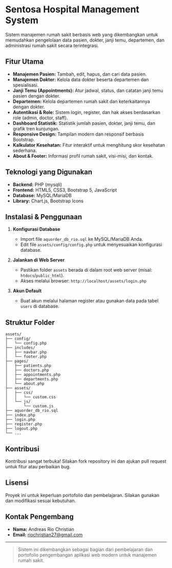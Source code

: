 # Sentosa Hospital Management System

Sistem manajemen rumah sakit berbasis web yang dikembangkan untuk memudahkan pengelolaan data pasien, dokter, janji temu, departemen, dan administrasi rumah sakit secara terintegrasi.

## Fitur Utama

- **Manajemen Pasien:** Tambah, edit, hapus, dan cari data pasien.
- **Manajemen Dokter:** Kelola data dokter beserta departemen dan spesialisasi.
- **Janji Temu (Appointments):** Atur jadwal, status, dan catatan janji temu pasien dengan dokter.
- **Departemen:** Kelola departemen rumah sakit dan keterkaitannya dengan dokter.
- **Autentikasi & Role:** Sistem login, register, dan hak akses berdasarkan role (admin, doctor, staff).
- **Dashboard Statistik:** Statistik jumlah pasien, dokter, janji temu, dan grafik tren kunjungan.
- **Responsive Design:** Tampilan modern dan responsif berbasis Bootstrap.
- **Kalkulator Kesehatan:** Fitur interaktif untuk menghitung skor kesehatan sederhana.
- **About & Footer:** Informasi profil rumah sakit, visi-misi, dan kontak.

## Teknologi yang Digunakan

- **Backend:** PHP (mysqli)
- **Frontend:** HTML5, CSS3, Bootstrap 5, JavaScript
- **Database:** MySQL/MariaDB
- **Library:** Chart.js, Bootstrap Icons

## Instalasi & Penggunaan

1. **Konfigurasi Database**
   - Import file `aquorder_db_rio.sql` ke MySQL/MariaDB Anda.
   - Edit file `assets/config/config.php` untuk menyesuaikan konfigurasi database.

2. **Jalankan di Web Server**
   - Pastikan folder `assets` berada di dalam root web server (misal: `htdocs`/`public_html`).
   - Akses melalui browser: `http://localhost/assets/login.php`

3. **Akun Default**
   - Buat akun melalui halaman register atau gunakan data pada tabel `users` di database.

## Struktur Folder

```
assets/
├── config/
│   └── config.php
├── includes/
│   ├── navbar.php
│   └── footer.php
├── pages/
│   ├── patients.php
│   ├── doctors.php
│   ├── appointments.php
│   ├── departments.php
│   └── about.php
├── assets/
│   ├── css/
│   │   └── custom.css
│   └── js/
│       └── custom.js
├── aquorder_db_rio.sql
├── index.php
├── login.php
├── register.php
├── logout.php
└── ...
```

## Kontribusi

Kontribusi sangat terbuka! Silakan fork repository ini dan ajukan pull request untuk fitur atau perbaikan bug.

## Lisensi

Proyek ini untuk keperluan portofolio dan pembelajaran. Silakan gunakan dan modifikasi sesuai kebutuhan.

## Kontak Pengembang

- **Nama:** Andreas Rio Christian
- **Email:** [riochristian27@gmail.com](mailto:riochristian27@gmail.com)

---

> Sistem ini dikembangkan sebagai bagian dari pembelajaran dan portofolio pengembangan aplikasi web modern untuk manajemen rumah sakit.
